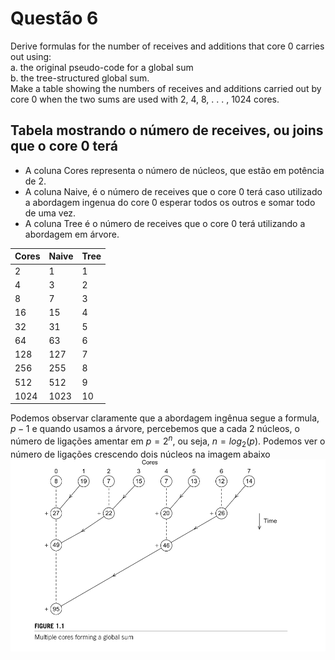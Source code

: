 # Questão 6

Derive formulas for the number of receives and additions that core 0 carries out using:  
   a. the original pseudo-code for a global sum  
   b. the tree-structured global sum.  
Make a table showing the numbers of receives and additions carried out by core
0 when the two sums are used with 2, 4, 8, . . . , 1024 cores.

## Tabela mostrando o número de receives, ou joins que o core 0 terá  

- A coluna Cores representa o número de núcleos, que estão em potência de 2.
- A coluna Naive, é o número de receives que o core 0 terá caso utilizado
a abordagem ingenua do core 0 esperar todos os outros e somar todo de uma vez.
- A coluna Tree é o número de receives que o core 0 terá utilizando a abordagem em árvore.

| Cores | Naive | Tree |
|-------|-------|------|
|    2  |   1   |  1   |
|    4  |   3   |  2   |
|    8  |   7   |  3   |
|   16  |   15  |  4   |
|   32  |   31  |  5   |
|   64  |   63  |  6   |
|  128  |  127  |  7   |
|  256  |  255  |  8   |
|  512  |  512  |  9   |
| 1024  | 1023  |  10  |


Podemos observar claramente que a abordagem ingênua segue a formula,
$p -1$ e quando usamos a árvore, percebemos que a cada 2 núcleos,
o número de ligações amentar em $p = 2^n$, ou seja, $n = log_2(p)$.
Podemos ver o número de ligações crescendo dois núcleos na imagem abaixo
![Global Sum](global_sum.png)